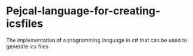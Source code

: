 # Pejcal-language-for-creating-icsfiles
The implementation of a programming language in c# that can be used to generate ics files
